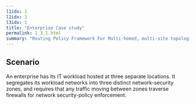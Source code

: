 ```yaml
---
l1idx: 1
l2idx: 3
l3idx: 1
title: "Enterprise Case study"
permalink: 1_3_1.html
summary: "Routing Policy Framework For Multi-homed, multi-site topologies with multiple distributed network-security zones."
---
```


## Scenario

An enterprise has its IT workload hosted at three separate locations.  It segregates its workload networks into three distinct network-security zones, and requires that any traffic moving between zones traverse firewalls for network security-policy enforcement.
